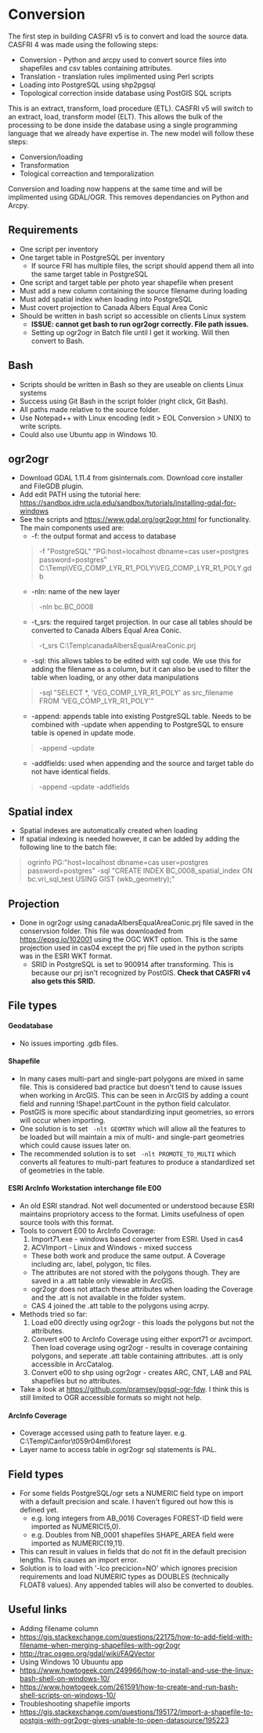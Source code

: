# Conversion
The first step in building CASFRI v5 is to convert and load the source data. CASFRI 4 was made using the following steps:
* Conversion - Python and arcpy used to convert source files into shapefiles and csv tables containing attributes.
* Translation - translation rules implimented using Perl scripts
* Loading into PostgreSQL using shp2pgsql
* Topological correction inside database using PostGIS SQL scripts

This is an extract, transform, load procedure (ETL). CASFRI v5 will switch to an extract, load, transform model (ELT). This allows the bulk of the processing to be done inside the database using a single programming language that we already have expertise in. The new model will follow these steps:
* Conversion/loading
* Transformation
* Tological correaction and temporalization

Conversion and loading now happens at the same time and will be implimented using GDAL/OGR. This removes dependancies on Python and Arcpy. 

## Requirements
* One script per inventory
* One target table in PostgreSQL per inventory
  * If source FRI has multiple files, the script should append them all into the same target table in PostgreSQL
* One script and target table per photo year shapefile when present 
* Must add a new column containing the source filename during loading
* Must add spatial index when loading into PostgreSQL
* Must covert projection to Canada Albers Equal Area Conic
* Should be written in bash script so accessible on clients Linux system
  * **ISSUE: cannot get bash to run ogr2ogr correctly. File path issues.**
  * Setting up ogr2ogr in Batch file until I get it working. Will then convert to Bash.

## Bash
* Scripts should be written in Bash so they are useable on clients Linux systems
* Success using Git Bash in the script folder (right click, Git Bash).
* All paths made relative to the source folder.
* Use Notepad++ with Linux encoding (edit > EOL Conversion > UNIX) to write scripts.
* Could also use Ubuntu app in Windows 10.

## ogr2ogr
* Download GDAL 1.11.4 from gisinternals.com. Download core installer and FileGDB plugin.
* Add edit PATH using the tutorial here: https://sandbox.idre.ucla.edu/sandbox/tutorials/installing-gdal-for-windows
* See the scripts and https://www.gdal.org/ogr2ogr.html for functionality. The main components used are:
  * -f: the output format and access to database
  >-f "PostgreSQL" "PG:host=localhost dbname=cas user=postgres password=postgres" C:\Temp\VEG_COMP_LYR_R1_POLY\VEG_COMP_LYR_R1_POLY.gdb
  * -nln: name of the new layer
  >-nln bc.BC_0008
  * -t_srs: the required target projection. In our case all tables should be converted to Canada Albers Equal Area Conic.
  >-t_srs C:\Temp\canadaAlbersEqualAreaConic.prj
  * -sql: this allows tables to be edited with sql code. We use this for adding the filename as a column, but it can also be used to filter the table when loading, or any other data manipulations
  >-sql "SELECT *, 'VEG_COMP_LYR_R1_POLY' as src_filename FROM 'VEG_COMP_LYR_R1_POLY'"
  * -append: appends table into existing PostgreSQL table. Needs to be combined with -update when appending to PostgreSQL to ensure table is opened in update mode.
  >-append -update
  * -addfields: used when appending and the source and target table do not have identical fields.
  >-append -update -addfields

## Spatial index
* Spatial indexes are automatically created when loading
 * If spatial indexing is needed however, it can be added by adding the following line to the batch file:
 > ogrinfo PG:"host=localhost dbname=cas user=postgres password=postgres" -sql "CREATE INDEX BC_0008_spatial_index ON bc.vri_sql_test USING GIST (wkb_geometry);"

## Projection
* Done in ogr2ogr using canadaAlbersEqualAreaConic.prj file saved in the conservsion folder. This file was downloaded from https://epsg.io/102001 using the OGC WKT option. This is the same projection used in cas04 except the prj file used in the python scripts was in the ESRI WKT format. 
  * SRID in PostgreSQL is set to 900914 after transforming. This is because our prj isn't recognized by PostGIS. **Check that CASFRI v4 also gets this SRID.**
  
## File types
#### Geodatabase
* No issues importing .gdb files.

#### Shapefile
* In many cases multi-part and single-part polygons are mixed in same file. This is considered bad practice but doesn't tend to cause issues when working in ArcGIS. This can be seen in ArcGIS by adding a count field and running !Shape!.partCount in the python field calculator. 
* PostGIS is more specific about standardizing input geometries, so errors will occur when importing.
* One solution is to set ` -nlt GEOMTRY` which will allow all the features to be loaded but will maintain a mix of multi- and single-part geometries which could cause issues later on.
* The recommended solution is to set ` -nlt PROMOTE_TO_MULTI` which converts all features to multi-part features to produce a standardized set of geometries in the table.

#### ESRI ArcInfo Workstation interchange file E00
* An old ESRI standrad. Not well documented or understood because ESRI maintains propriotory access to the format. Limits usefulness of open source tools with this format.
* Tools to convert E00 to ArcInfo Coverage:
  1. Import71.exe - windows based converter from ESRI. Used in cas4
  2. ACVImport - Linux and Windows - mixed success
  * These both work and produce the same output. A Coverage including arc, label, polygon, tic files.
  * The attributes are not stored with the polygons though. They are saved in a .att table only viewable in ArcGIS.
  * ogr2ogr does not attach these attributes when loading the Coverage and the .att is not available in the folder system.
  * CAS 4 joined the .att table to the polygons using acrpy.
* Methods tried so far:
  1. Load e00 directly using ogr2ogr - this loads the polygons but not the attributes.
  2. Convert e00 to ArcInfo Coverage using either export71 or avcimport. Then load coverage using ogr2ogr - results in coverage containing polygons, and seperate .att table containing attributes. .att is only accessible in ArcCatalog.
  3. Convert e00 to shp using ogr2ogr - creates ARC, CNT, LAB and PAL shapefiles but no attributes.
 * Take a look at https://github.com/pramsey/pgsql-ogr-fdw. I think this is still limited to OGR accessible formats so might not help.

#### ArcInfo Coverage
* Coverage accessed using path to feature layer. e.g. C:\Temp\Canfor\t059r04m6\forest
* Layer name to access table in ogr2ogr sql statements is PAL.

## Field types
* For some fields PostgreSQL/ogr sets a NUMERIC field type on import with a default precision and scale. I haven't figured out how this is defined yet.
  * e.g. long integers from AB_0016 Coverages FOREST-ID field were imported as NUMERIC(5,0).
  * e.g. Doubles from NB_0001 shapefiles SHAPE_AREA field were imported as NUMERIC(19,11).
* This can result in values in fields that do not fit in the default precision lengths. This causes an import error.
* Solution is to load with '-lco precicion=NO' which ignores precision requirements and load NUMERIC types as DOUBLES (technically FLOAT8 values). Any appended tables will also be converted to doubles.

## Useful links
* Adding filename column
 * https://gis.stackexchange.com/questions/22175/how-to-add-field-with-filename-when-merging-shapefiles-with-ogr2ogr
 * http://trac.osgeo.org/gdal/wiki/FAQVector
* Using Windows 10 Ubuuntu app
 * https://www.howtogeek.com/249966/how-to-install-and-use-the-linux-bash-shell-on-windows-10/
 * https://www.howtogeek.com/261591/how-to-create-and-run-bash-shell-scripts-on-windows-10/
* Troubleshooting shapefile imports
 * https://gis.stackexchange.com/questions/195172/import-a-shapefile-to-postgis-with-ogr2ogr-gives-unable-to-open-datasource/195223
